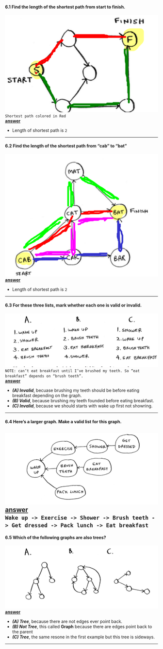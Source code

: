 #### 6.1 Find the length of the shortest path from start to finish.
![alt text](image.png) </br>
`Shortest path colored in Red` <br/>
**<ins>answer</ins>**
- Length of shortest path is `2`
---------------------------------------------------------
#### 6.2 Find the length of the shortest path from “cab” to “bat”
![alt text](image-1.png) <br/>
**<ins>answer</ins>**
- Length of shortest path is `2`
---------------------------------------------------------
#### 6.3 For these three lists, mark whether each one is valid or invalid.
![alt text](image-3.png) <br/>
`NOTE: can’t eat breakfast until I’ve brushed my teeth. So “eat breakfast” depends on “brush teeth”.` <br/>
**<ins>answer</ins>**
- **_(A) Invalid_**, becuase brushing my teeth should be before eating breakfast depending on the graph.
- **_(B) Valid_**, because brushing my teeth founded before eating breakfast.
- **_(C) Invalid_**, because we should starts with wake up first not showring.
---------------------------------------------------------
#### 6.4 Here’s a larger graph. Make a valid list for this graph.
![alt text](image-4.png) <br/>
**<ins>answer</ins>** <br/>
`Wake up -> Exercise -> Shower -> Brush teeth -> Get dressed -> Pack lunch -> Eat breakfast`
---------------------------------------------------------
#### 6.5 Which of the following graphs are also trees?
![alt text](image-5.png) <br/>
**<ins>answer</ins>**
- **_(A) Tree_**, because there are not edges ever point back.
- **_(B) Not Tree_**, this called **Graph** because there are edges point back to the parent 
- **_(C) Tree_**, the same resone in the first example but this tree is sideways.
---------------------------------------------------------
